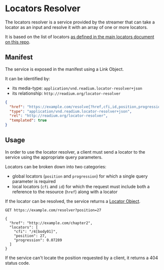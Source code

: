 # Locators Resolver

The locators resolver is a service provided by the streamer that can take a locator as an input and resolve it with an array of one or more locators.

It is based on the list of locators [as defined in the main locators document on this repo](/locators).

## Manifest

The service is exposed in the manifest using a Link Object. 

It can be identified by:

- its media-type: `application/vnd.readium.locator-resolver+json`
- its relationship: `http://readium.org/locator-resolver`


```json
{
  "href": "https://example.com/resolve{?href,cfi,id,position,progression}",
  "type": "application/vnd.readium.locator-resolver+json",
  "rel": "http://readium.org/locator-resolver",
  "templated": true
}
```

## Usage

In order to use the locator resolver, a client must send a locator to the service using the appropriate query parameters.

Locators can be broken down into two categories:

- global locators (`position` and `progression`) for which a single query parameter is required
- local locators (`cfi` and `id`) for which the request must include both a reference to the resource (`href`) along with a locator

If the locator can be resolved, the service returns a [Locator Object](/locators#the-locator-object).

```
GET https://example.com/resolver?position=27

{
  "href": "http://example.com/chapter2",
  "locators": [
    "cfi": "/4[body01]",
    "position": 27,
    "progression": 0.07289
  ]
}
```

If the service can't locate the position requested by a client, it returns a 404 status code.

